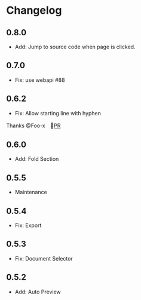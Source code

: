 # Changelog

## 0.8.0
- Add: Jump to source code when page is clicked.

## 0.7.0
- Fix: use webapi #88

## 0.6.2
- Fix: Allow starting line with hyphen

Thanks @Foo-x　[PR](https://github.com/kexi/uiflow/pull/3)

## 0.6.0
- Add: Fold Section

## 0.5.5
- Maintenance

## 0.5.4
- Fix: Export

## 0.5.3
- Fix: Document Selector

## 0.5.2
- Add: Auto Preview

